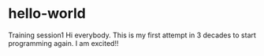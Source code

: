 # hello-world
Training session1
Hi everybody. This is my first attempt in 3 decades to start programming again. I am excited!!
